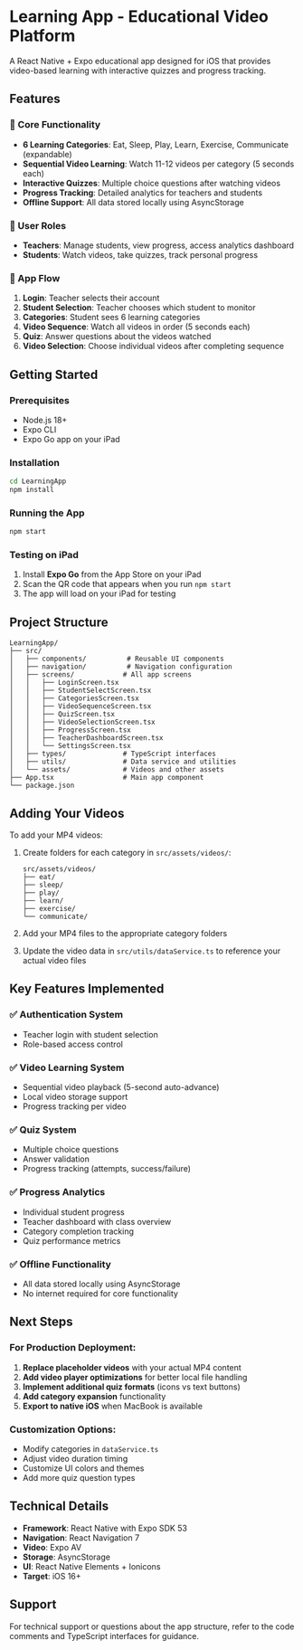 # Learning App - Educational Video Platform

A React Native + Expo educational app designed for iOS that provides video-based learning with interactive quizzes and progress tracking.

## Features

### 🎯 Core Functionality
- **6 Learning Categories**: Eat, Sleep, Play, Learn, Exercise, Communicate (expandable)
- **Sequential Video Learning**: Watch 11-12 videos per category (5 seconds each)
- **Interactive Quizzes**: Multiple choice questions after watching videos
- **Progress Tracking**: Detailed analytics for teachers and students
- **Offline Support**: All data stored locally using AsyncStorage

### 👥 User Roles
- **Teachers**: Manage students, view progress, access analytics dashboard
- **Students**: Watch videos, take quizzes, track personal progress

### 📱 App Flow
1. **Login**: Teacher selects their account
2. **Student Selection**: Teacher chooses which student to monitor
3. **Categories**: Student sees 6 learning categories
4. **Video Sequence**: Watch all videos in order (5 seconds each)
5. **Quiz**: Answer questions about the videos watched
6. **Video Selection**: Choose individual videos after completing sequence

## Getting Started

### Prerequisites
- Node.js 18+
- Expo CLI
- Expo Go app on your iPad

### Installation
```bash
cd LearningApp
npm install
```

### Running the App
```bash
npm start
```

### Testing on iPad
1. Install **Expo Go** from the App Store on your iPad
2. Scan the QR code that appears when you run `npm start`
3. The app will load on your iPad for testing

## Project Structure

```
LearningApp/
├── src/
│   ├── components/          # Reusable UI components
│   ├── navigation/          # Navigation configuration
│   ├── screens/            # All app screens
│   │   ├── LoginScreen.tsx
│   │   ├── StudentSelectScreen.tsx
│   │   ├── CategoriesScreen.tsx
│   │   ├── VideoSequenceScreen.tsx
│   │   ├── QuizScreen.tsx
│   │   ├── VideoSelectionScreen.tsx
│   │   ├── ProgressScreen.tsx
│   │   ├── TeacherDashboardScreen.tsx
│   │   └── SettingsScreen.tsx
│   ├── types/              # TypeScript interfaces
│   ├── utils/              # Data service and utilities
│   └── assets/             # Videos and other assets
├── App.tsx                 # Main app component
└── package.json
```

## Adding Your Videos

To add your MP4 videos:

1. Create folders for each category in `src/assets/videos/`:
   ```
   src/assets/videos/
   ├── eat/
   ├── sleep/
   ├── play/
   ├── learn/
   ├── exercise/
   └── communicate/
   ```

2. Add your MP4 files to the appropriate category folders

3. Update the video data in `src/utils/dataService.ts` to reference your actual video files

## Key Features Implemented

### ✅ Authentication System
- Teacher login with student selection
- Role-based access control

### ✅ Video Learning System
- Sequential video playback (5-second auto-advance)
- Local video storage support
- Progress tracking per video

### ✅ Quiz System
- Multiple choice questions
- Answer validation
- Progress tracking (attempts, success/failure)

### ✅ Progress Analytics
- Individual student progress
- Teacher dashboard with class overview
- Category completion tracking
- Quiz performance metrics

### ✅ Offline Functionality
- All data stored locally using AsyncStorage
- No internet required for core functionality

## Next Steps

### For Production Deployment:
1. **Replace placeholder videos** with your actual MP4 content
2. **Add video player optimizations** for better local file handling
3. **Implement additional quiz formats** (icons vs text buttons)
4. **Add category expansion** functionality
5. **Export to native iOS** when MacBook is available

### Customization Options:
- Modify categories in `dataService.ts`
- Adjust video duration timing
- Customize UI colors and themes
- Add more quiz question types

## Technical Details

- **Framework**: React Native with Expo SDK 53
- **Navigation**: React Navigation 7
- **Video**: Expo AV
- **Storage**: AsyncStorage
- **UI**: React Native Elements + Ionicons
- **Target**: iOS 16+

## Support

For technical support or questions about the app structure, refer to the code comments and TypeScript interfaces for guidance.
